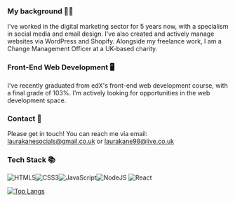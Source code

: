 ### My background 👩‍💻
I've worked in the digital marketing sector for 5 years now, with a specialism in social media and email design. I've also created and actively manage websites via WordPress and Shopify. Alongside my freelance work, I am a Change Management Officer at a UK-based charity.

### Front-End Web Development 🖥️
I've recently graduated from edX's front-end web development course, with a final grade of 103%. I'm actively looking for opportunities in the web development space. 

### Contact 📩
Please get in touch! You can reach me via email: laurakanesocials@gmail.co.uk or laurakane98@live.co.uk 

### Tech Stack 📚
![HTML5](https://img.shields.io/badge/html5-%23E34F26.svg?style=for-the-badge&logo=html5&logoColor=white)![CSS3](https://img.shields.io/badge/css3-%231572B6.svg?style=for-the-badge&logo=css3&logoColor=white)![JavaScript](https://img.shields.io/badge/javascript-%23323330.svg?style=for-the-badge&logo=javascript&logoColor=%23F7DF1E)![NodeJS](https://img.shields.io/badge/node.js-6DA55F?style=for-the-badge&logo=node.js&logoColor=white)	![React](https://img.shields.io/badge/react-%2320232a.svg?style=for-the-badge&logo=react&logoColor=%2361DAFB)

[![Top Langs](https://github-readme-stats.vercel.app/api/top-langs/?username=kauralane&layout=donut)](https://github.com/kauralane/github-readme-stats)
<!--
**kauralane/kauralane** is a ✨ _special_ ✨ repository because its `README.md` (this file) appears on your GitHub profile.

Here are some ideas to get you started:

- 🔭 I’m currently working on ...
- 🌱 I’m currently learning ...
- 👯 I’m looking to collaborate on ...
- 🤔 I’m looking for help with ...
- 💬 Ask me about ...
- 📫 How to reach me: ...
- 😄 Pronouns: ...
- ⚡ Fun fact: ...
-->
